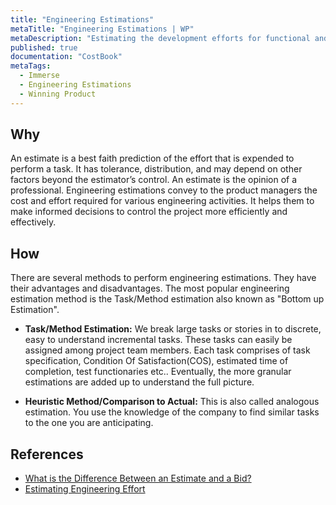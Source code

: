 ```yaml
---
title: "Engineering Estimations"
metaTitle: "Engineering Estimations | WP"
metaDescription: "Estimating the development efforts for functional and non-functional features."
published: true
documentation: "CostBook"
metaTags:
  - Immerse
  - Engineering Estimations
  - Winning Product 
---
```



## Why
An estimate is a best faith prediction of the effort that is expended to perform a task. It has tolerance, distribution, and may depend on other factors beyond the estimator’s control. An estimate is the opinion of a professional.
Engineering estimations convey to the product managers the cost and effort required for various engineering activities. It helps them to make informed decisions to control the project more efficiently and effectively.


## How
There are several methods to perform engineering estimations. They have their advantages and disadvantages. The most popular engineering estimation method is the Task/Method estimation also known as "Bottom up Estimation".

- **Task/Method Estimation:** We break large tasks or stories in to discrete, easy to understand incremental tasks. These tasks can easily be assigned among project team members. Each task comprises of task specification, Condition Of Satisfaction(COS), estimated time of completion, test functionaries etc.. Eventually, the more granular estimations are added up to understand the full picture.

- **Heuristic Method/Comparison to Actual:** This is also called analogous estimation. You use the knowledge of the company to find similar tasks to the one you are anticipating.

## References
- [What is the Difference Between an Estimate and a Bid?](https://sites.google.com/site/mullsengineeringmanagement/articles/three-methods-of-engineering-estimation/estimate-vs-bid)
- [Estimating Engineering Effort ](https://sites.google.com/site/mullsengineeringmanagement/articles/three-methods-of-engineering-estimation)
